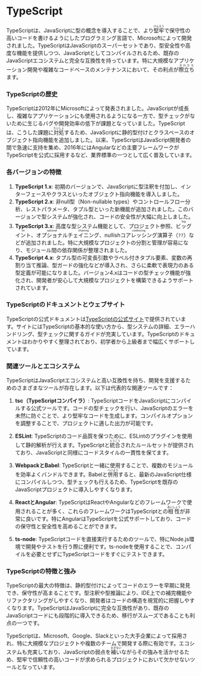 # TypeScript

TypeScriptは、JavaScriptに型の概念を導入することで、より<ruby>堅牢<rt>けんろう</rt></ruby>で保守性の高いコードを書けるようにしたプログラミング言語で、Microsoftによって開発されました。TypeScriptはJavaScriptのスーパーセットであり、型安全性や高度な機能を提供しつつ、JavaScriptとしてコンパイルされるため、既存のJavaScriptエコシステムと完全な互換性を持っています。特に大規模なアプリケーション開発や複雑なコードベースのメンテナンスにおいて、その利点が<ruby>際立ち<rt>きわだち</rt></ruby>ます。

### TypeScriptの歴史
TypeScriptは2012年にMicrosoftによって発表されました。JavaScriptが成長し、複雑なアプリケーションにも使用されるようになる一方で、型チェックがないために生じるバグや開発効率の低下が課題となっていました。TypeScriptは、こうした課題に<ruby>対処<rt>たいしょ</rt></ruby>するため、JavaScriptに静的型付けとクラスベースのオブジェクト指向機能を追加しました。以来、TypeScriptはJavaScript開発者の間で急速に支持を集め、2016年にはAngularなどの主要フレームワークがTypeScriptを公式に採用するなど、業界標準の一つとして広く普及しています。

### 各バージョンの特徴
1. **TypeScript 1.x**: 初期のバージョンで、JavaScriptに型注釈を付加し、インターフェースやクラスといったオブジェクト指向機能を導入しました。
2. **TypeScript 2.x**: 非null型（Non-nullable types）やコントロールフロー分析、レストパラメータ、タプル型といった新機能が追加されました。このバージョンで型システムが強化され、コードの安全性が大幅に向上しました。
3. **TypeScript 3.x**: 高度な型システム機能として、プロジェクト参照、<ruby>ビッグイント<rt>bigint</rt></ruby>、<ruby>オプショナル<rt>optional</rt>チェイニング<rt>chaining</rt></ruby>、nullish<ruby>コアレッシング<rt>coalescing</rt></ruby>演算子（`??`）などが追加されました。特に大規模なプロジェクトの分割と管理が容易になり、モジュール間の依存関係が整理されました。
4. **TypeScript 4.x**: タプル型の可変長引数やラベル付きタプル要素、変数の再割り当て推論、型ガードの強化などが導入され、さらに柔軟で表現力のある型定義が可能になりました。バージョン4.xはコードの型チェック機能が強化され、開発者が安心して大規模なプロジェクトを構築できるようサポートされています。

### TypeScriptのドキュメントとウェブサイト
TypeScriptの公式ドキュメントは[TypeScriptの公式サイト](https://www.typescriptlang.org/)で提供されています。サイトにはTypeScriptの基本的な使い方から、型システムの詳細、エラーハンドリング、型チェックに関するガイドが充実しています。TypeScriptのドキュメントはわかりやすく整理されており、初学者から上級者まで幅広くサポートしています。

### 関連ツールとエコシステム
TypeScriptはJavaScriptエコシステムと高い互換性を持ち、開発を支援するためのさまざまなツールが存在します。以下は代表的な関連ツールです：

1. **tsc（TypeScriptコンパイラ）**: TypeScriptコードをJavaScriptにコンパイルする公式ツールです。コードの型チェックを行い、JavaScriptのエラーを未然に防ぐことで、より堅牢なコードを生成します。コンパイルオプションを調整することで、プロジェクトに適した出力が可能です。

2. **ESLint**: TypeScriptのコード品質を保つために、ESLintのプラグインを使用して静的解析が行えます。TypeScriptと<ruby>統合<rt>とうごう</rt></ruby>されたルールセットが提供されており、JavaScriptと同様にコードスタイルの一貫性を保てます。

3. **WebpackとBabel**: TypeScriptと一緒に使用することで、複数のモジュールを効率よくバンドルできます。Babelと<ruby>併用<rt>へいよう</rt></ruby>すると、最新のJavaScript仕様にコンパイルしつつ、型チェックも行えるため、TypeScriptを既存のJavaScriptプロジェクトに導入しやすくなります。

4. **ReactとAngular**: TypeScriptはReactやAngularなどのフレームワークで使用されることが多く、これらのフレームワークはTypeScriptとの<ruby>相性<rt>あいしょう</rt></ruby>が非常に良いです。特にAngularはTypeScriptを公式サポートしており、コードの保守性と安全性を高めることができます。

5. **ts-node**: TypeScriptコードを直接実行するためのツールで、特にNode.js環境で開発やテストを行う際に便利です。ts-nodeを使用することで、コンパイルを必要とせずにTypeScriptコードをすぐにテストできます。

### TypeScriptの特徴と強み
TypeScriptの最大の特徴は、静的型付けによってコードのエラーを早期に発見でき、保守性が高まることです。型注釈や型推論により、IDE上での補完機能やリファクタリングがしやすくなり、開発者はコードの構造を視覚的に把握しやすくなります。TypeScriptはJavaScriptに完全な互換性があり、既存のJavaScriptコードにも段階的に導入できるため、移行がスムーズであることも利点の一つです。

TypeScriptは、Microsoft、Google、Slackといった大手企業によって採用され、特に大規模なプロジェクトや複数のチームで開発する際に有効です。エコシステムも充実しており、JavaScriptの弱点を<ruby>補い<rt>おぎない</rt></ruby>ながらその強みを活かせるため、堅牢で信頼性の高いコードが求められるプロジェクトにおいて欠かせないツールとなっています。